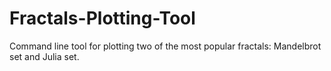 # Fractals-Plotting-Tool
Command line tool for plotting two of the most popular fractals: Mandelbrot set and Julia set.
